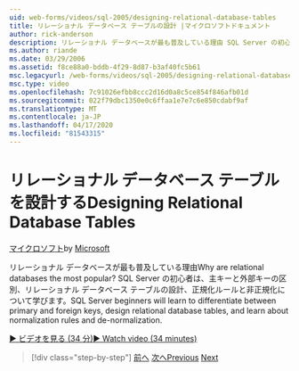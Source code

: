 ```yaml
---
uid: web-forms/videos/sql-2005/designing-relational-database-tables
title: リレーショナル データベース テーブルの設計 |マイクロソフトドキュメント
author: rick-anderson
description: リレーショナル データベースが最も普及している理由 SQL Server の初心者は、主キーと外部キーを区別し、リレーショナル データベースを設計することを学びます。
ms.author: riande
ms.date: 03/29/2006
ms.assetid: f8ce88a0-bddb-4f29-8d87-b3af40fc5b61
msc.legacyurl: /web-forms/videos/sql-2005/designing-relational-database-tables
msc.type: video
ms.openlocfilehash: 7c91026efbb8ccc2d16d0a8c5ce854f846afb01d
ms.sourcegitcommit: 022f79dbc1350e0c6ffaa1e7e7c6e850cdabf9af
ms.translationtype: MT
ms.contentlocale: ja-JP
ms.lasthandoff: 04/17/2020
ms.locfileid: "81543315"
---
```

# <a name="designing-relational-database-tables"></a><span data-ttu-id="f8176-104">リレーショナル データベース テーブルを設計する</span><span class="sxs-lookup"><span data-stu-id="f8176-104">Designing Relational Database Tables</span></span>

<span data-ttu-id="f8176-105">[マイクロソフト](https://github.com/microsoft)</span><span class="sxs-lookup"><span data-stu-id="f8176-105">by [Microsoft](https://github.com/microsoft)</span></span>

<span data-ttu-id="f8176-106">リレーショナル データベースが最も普及している理由</span><span class="sxs-lookup"><span data-stu-id="f8176-106">Why are relational databases the most popular?</span></span> <span data-ttu-id="f8176-107">SQL Server の初心者は、主キーと外部キーの区別、リレーショナル データベース テーブルの設計、正規化ルールと非正規化について学びます。</span><span class="sxs-lookup"><span data-stu-id="f8176-107">SQL Server beginners will learn to differentiate between primary and foreign keys, design relational database tables, and learn about normalization rules and de-normalization.</span></span>

[<span data-ttu-id="f8176-108">&#9654; ビデオを見る (34 分)</span><span class="sxs-lookup"><span data-stu-id="f8176-108">&#9654; Watch video (34 minutes)</span></span>](https://channel9.msdn.com/Blogs/ASP-NET-Site-Videos/designing-relational-database-tables)

> [!div class="step-by-step"]
> <span data-ttu-id="f8176-109">[前へ](more-about-column-data-types-and-other-properties.md)
> [次へ](manipulating-database-data.md)</span><span class="sxs-lookup"><span data-stu-id="f8176-109">[Previous](more-about-column-data-types-and-other-properties.md)
[Next](manipulating-database-data.md)</span></span>
